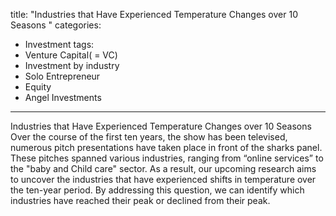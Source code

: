 title: "Industries that Have Experienced Temperature Changes over 10 Seasons
"
categories:
  - Investment
tags:
  - Venture Capital( = VC)
  - Investment by industry
  - Solo Entrepreneur
  - Equity
  - Angel Investments
---


Industries that Have Experienced Temperature Changes over 10 Seasons
Over the course of the first ten years, the show has been televised, numerous pitch presentations have taken place in front of the sharks panel. These pitches spanned various industries, ranging from “online services” to the "baby and Child care" sector. As a result, our upcoming research aims to uncover the industries that have experienced shifts in temperature over the ten-year period. By addressing this question, we can identify which industries have reached their peak or declined from their peak.